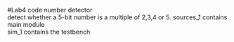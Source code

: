 #Lab4 code number detector  
detect whether a 5-bit number is a multiple of 2,3,4 or 5.
sources_1 contains main module  
sim_1 contains the testbench
